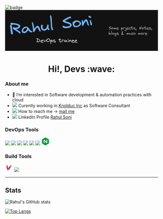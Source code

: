 ![badge](https://komarev.com/ghpvc/?username=Rahul-Soni28)
![profileimage](assets/profile.png)

<h1 align='center'> Hi!, Devs :wave:</h1>

<!-- 
for images 
<img src="" style="height:14px" title=""> 
     
for anchor images 
<a href="" title=""><img src="" style="height:26px"></a>  
--->
### About me
- 👀 I’m interested in Software development & automation practices with cloud
- <img src="https://media.glassdoor.com/sqll/1027876/knoldus-software-squarelogo-1496929803305.png" style="height:14px"> Curently working in [Knolduc Inc](https://www.knoldus.com/) as Software Consultant
- <img src="https://cdn4.iconfinder.com/data/icons/social-media-logos-6/512/112-gmail_email_mail-512.png" style="height:14px"> How to reach me -> [mail me](mailto:rahul989741@gmail.com)
- <img src="https://cdn-icons-png.flaticon.com/512/174/174857.png" style="height:14px"> LinkedIn Profile [Rahul Soni ](https://www.linkedin.com/in/rahul-soni-6592811b2/)


### DevOps Tools

<a href="https://www.docker.com/" title="Docker"><img src="https://www.docker.com/sites/default/files/d8/2019-07/Moby-logo.png" style="height:26px"></a> <a href="https://www.jenkins.io/" title="Jenkins"><img src="https://camo.githubusercontent.com/265574c40f0816ed0fd67127cfbc382866182a7ec468c614906103c15700e707/68747470733a2f2f7777772e766563746f726c6f676f2e7a6f6e652f6c6f676f732f6a656e6b696e732f6a656e6b696e732d69636f6e2e737667" style="height:26px"></a> <a href="https://www.jetbrains.com/teamcity/" title="Teamcity"><img src="https://upload.wikimedia.org/wikipedia/commons/8/8e/TeamCity_Icon.png" style="height:26px"></a> <a href="https://circleci.com/" title="CircleCI"><img src="https://camo.githubusercontent.com/fcbc9e610e8fa71d980f8817cd2c5d6611af31515ee1ec9f018d95f13930b1be/68747470733a2f2f7777772e766563746f726c6f676f2e7a6f6e652f6c6f676f732f636972636c6563692f636972636c6563692d69636f6e2e737667" style="height:26px"></a> <a href="https://www.ansible.com/" title="Ansible"><img src="https://camo.githubusercontent.com/deb558f6629474a8f95abfb9e875b127517b3ebcfbc20068d20b7918901fe721/68747470733a2f2f7777772e766563746f726c6f676f2e7a6f6e652f6c6f676f732f616e7369626c652f616e7369626c652d69636f6e2e737667" style="height:26px"></a> <a href="https://kubernetes.io/" title="Kubernetes"><img src="https://camo.githubusercontent.com/e2046333bbd304d658f954a536f663f793365a2b2d1f687a6559faa9491c7cc0/68747470733a2f2f7777772e766563746f726c6f676f2e7a6f6e652f6c6f676f732f6b756265726e657465732f6b756265726e657465732d69636f6e2e737667" style="height:26px"></a> <a href="https://www.nginx.com/" title="Nginx"><img src="https://raw.githubusercontent.com/github/explore/85cceaeeaf993ca35664dc37ea24f9237fbbfc14/topics/nginx/nginx.png" style="height:26px"></a>

### Build Tools
<a href="https://maven.apache.org/" title="Maven"><img src="https://raw.githubusercontent.com/vscode-icons/vscode-icons/72101ee333eca9219ac9a7c14d4834eef8e4c64b/icons/file_type_maven.svg" style="height:26px"></a>  <a href="https://www.scala-sbt.org/" title="SBT"><img src="https://camo.githubusercontent.com/08ae26ac032f4ab4a960aac47dc6b86eb1a6738ec7e2ceeaec571585d34a33b9/68747470733a2f2f7777772e766563746f726c6f676f2e7a6f6e652f6c6f676f732f7363616c612d7362742f7363616c612d7362742d69636f6e2e737667" style="height:26px"></a> 



     
---
## Stats

![Rahul's GitHub stats](https://github-readme-stats.vercel.app/api?username=Rahul-Soni28&show_icons=true&theme=midnight-purple)

[![Top Langs](https://github-readme-stats.vercel.app/api/top-langs/?username=Rahul-Soni28&layout=compact)](https://github.com/anuraghazra/github-readme-stats)

